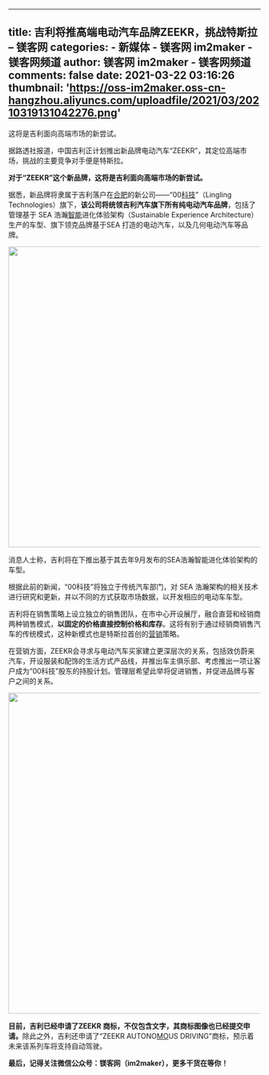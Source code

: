 
---
title: 吉利将推高端电动汽车品牌ZEEKR，挑战特斯拉 – 镁客网
categories: 
    - 新媒体
    - 镁客网 im2maker - 镁客网频道
author: 镁客网 im2maker - 镁客网频道
comments: false
date: 2021-03-22 03:16:26
thumbnail: 'https://oss-im2maker.oss-cn-hangzhou.aliyuncs.com/uploadfile/2021/03/20210319131042276.png'
---

<div>   
<p class="text-description">这将是吉利面向高端市场的新尝试。</p>
                    <p>据路透社报道，中国吉利正计划推出新品牌电动汽车“ZEEKR”，其定位高端市场，挑战的主要竞争对手便是特斯拉。</p>
<p><strong>对于“ZEEKR”这个新品牌，这将是吉利面向高端市场的新尝试。</strong></p>
<p>据悉，新品牌将隶属于吉利落户在<span class="wp_keywordlink_affiliate"><a href="https://www.im2maker.com/tags/%e5%90%88%e8%82%a5" title="View all posts in 合肥" target="_blank">合肥</a></span>的新公司——“00<span class="wp_keywordlink_affiliate"><a href="https://www.im2maker.com/tags/%e7%a7%91%e6%8a%80" title="View all posts in 科技" target="_blank">科技</a></span>”（Lingling Technologies）旗下，<strong>该公司将统领吉利汽车旗下所有纯电动汽车品牌</strong>，包括了管理基于 SEA 浩瀚<span class="wp_keywordlink_affiliate"><a href="https://www.im2maker.com/tags/%e6%99%ba%e8%83%bd" title="View all posts in 智能" target="_blank">智能</a></span>进化体验架构（Sustainable Experience Architecture）生产的车型、旗下领克品牌基于SEA 打造的电动汽车，以及几何电动汽车等品牌。</p>
<p style="text-align:center;"><img alt src="https://oss-im2maker.oss-cn-hangzhou.aliyuncs.com/uploadfile/2021/03/20210319131042276.png" width="600px" referrerpolicy="no-referrer"></p>
<p>消息人士称，吉利将在下推出基于其去年9月发布的SEA浩瀚智能进化体验架构的车型。</p>
<p>根据此前的新闻，“00科技”将独立于传统汽车部门，对 SEA 浩瀚架构的相关技术进行研究和更新，并以不同的方式获取市场数据，以开发相应的电动车车型。</p>
<p>吉利将在销售策略上设立独立的销售团队，在市中心开设展厅，融合直营和经销商两种销售模式，<strong>以固定的价格直接控制价格和库存</strong>。这将有别于通过经销商销售汽车的传统模式，这种新模式也是特斯拉首创的<span class="wp_keywordlink_affiliate"><a href="https://www.im2maker.com/tags/%e8%90%a5%e9%94%80" title="View all posts in 营销" target="_blank">营销</a></span>策略。</p>
<p>在营销方面，ZEEKR会寻求与电动汽车买家建立更深层次的关系，包括效仿蔚来汽车，开设服装和配饰的生活方式产品线，并推出车主俱乐部、考虑推出一项让客户成为“00科技”股东的持股计划。管理层希望此举将促进销售，并促进品牌与客户之间的关系。</p>
<p style="text-align:center;"><img alt src="https://oss-im2maker.oss-cn-hangzhou.aliyuncs.com/uploadfile/2021/03/20210319131119497.jpeg" width="640px" referrerpolicy="no-referrer"></p>
<p><strong>目前，吉利已经申请了ZEEKR 商标，不仅包含文字，其商标图像也已经提交申请。</strong>除此之外，吉利还申请了“ZEEKR AUTONO<span class="wp_keywordlink_affiliate"><a href="https://www.im2maker.com/tags/mo" title="View all posts in MO" target="_blank">MO</a></span>US DRIVING”商标，预示着未来该系列车将支持自动驾驶。</p>
                    <p><strong>最后，记得关注微信公众号：镁客网（im2maker），更多干货在等你！</strong></p>
                  
</div>
            